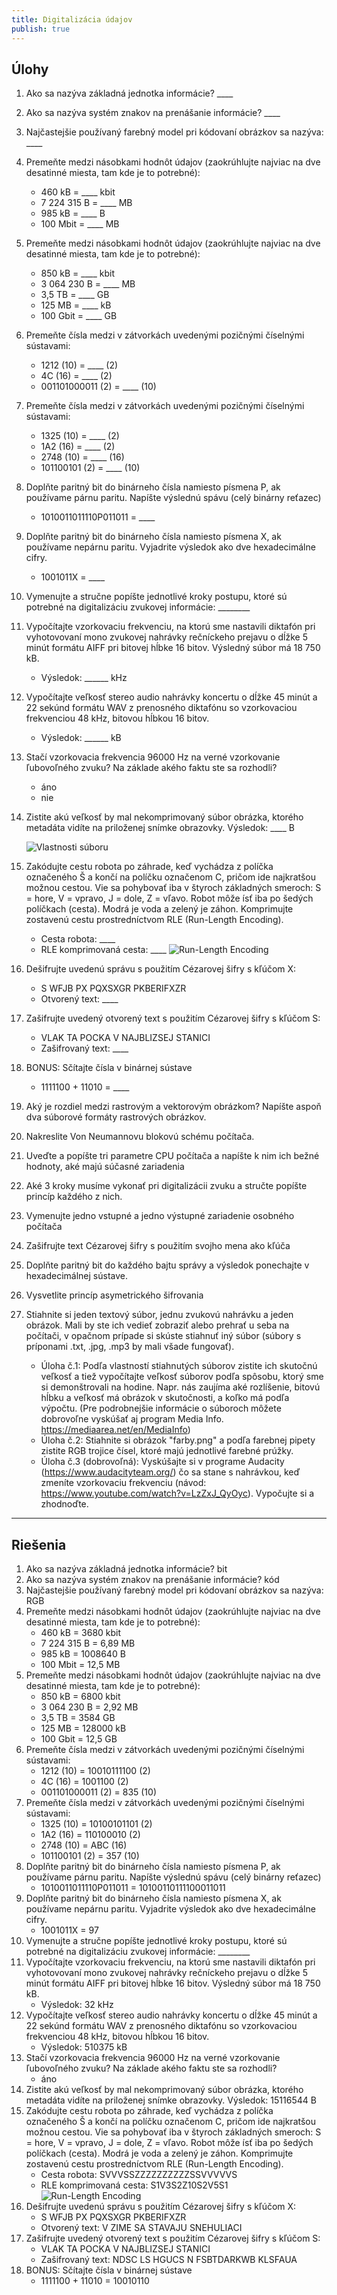 ```yaml
---
title: Digitalizácia údajov
publish: true
---
```


## Úlohy

1. Ako sa nazýva základná jednotka informácie? ____
2. Ako sa nazýva systém znakov na prenášanie informácie? ____
3. Najčastejšie používaný farebný model pri kódovaní obrázkov sa nazýva: ____
4. Premeňte medzi násobkami hodnôt údajov (zaokrúhlujte najviac na dve desatinné miesta, tam kde je to potrebné):
    - 460 kB = ____ kbit
    - 7 224 315 B = ____ MB
    - 985 kB = ____ B
    - 100 Mbit = ____ MB
5. Premeňte medzi násobkami hodnôt údajov (zaokrúhlujte najviac na dve desatinné miesta, tam kde je to potrebné):
    - 850 kB = ____ kbit
    - 3 064 230 B = ____ MB
    - 3,5 TB = ____ GB
    - 125 MB = ____ kB
    - 100 Gbit = ____ GB
6. Premeňte čísla medzi v zátvorkách uvedenými pozičnými číselnými sústavami:
    - 1212 (10) = ____ (2)
    - 4C (16) = ____ (2)
    - 001101000011 (2) = ____ (10)
7. Premeňte čísla medzi v zátvorkách uvedenými pozičnými číselnými sústavami:
    - 1325 (10) = ____ (2)
    - 1A2 (16) = ____ (2)
    - 2748 (10) = ____ (16)
    - 101100101 (2) =  ____ (10)
8. Doplňte paritný bit do binárneho čísla namiesto písmena P, ak používame párnu paritu. Napíšte výslednú spávu (celý binárny reťazec)
    - 1010011011110P011011 = ____
9. Doplňte paritný bit do binárneho čísla namiesto písmena X, ak používame nepárnu paritu. Vyjadrite výsledok ako dve hexadecimálne cifry.
    - 1001011X = ____
10. Vymenujte a stručne popíšte jednotlivé kroky postupu, ktoré sú potrebné na digitalizáciu zvukovej informácie: ________
11. Vypočítajte vzorkovaciu frekvenciu, na ktorú sme nastavili diktafón pri vyhotovovaní mono zvukovej nahrávky rečníckeho prejavu o dĺžke 5 minút formátu AIFF pri bitovej hĺbke 16 bitov.
Výsledný súbor má 18 750 kB.
    - Výsledok: ______ kHz
12. Vypočítajte veľkosť stereo audio nahrávky koncertu o dĺžke 45 minút a 22 sekúnd formátu WAV z prenosného diktafónu so vzorkovaciou frekvenciou 48 kHz, bitovou hĺbkou 16 bitov.
    - Výsledok: ______ kB
13. Stačí vzorkovacia frekvencia 96000 Hz na verné vzorkovanie ľubovoľného zvuku? Na základe akého faktu ste sa rozhodli?
    - áno
    - nie
14. Zistite akú veľkosť by mal nekomprimovaný súbor obrázka, ktorého metadáta vidíte na priloženej snímke obrazovky. Výsledok: ____ B

    ![Vlastnosti súboru](img/vlastnosti-suboru.png)
15. Zakódujte cestu robota po záhrade, keď vychádza z políčka označeného Š a končí na políčku označenom C, pričom ide najkratšou možnou cestou. Vie sa pohybovať iba v štyroch základných smeroch: S = hore, V = vpravo, J = dole,  Z = vľavo. Robot môže ísť iba po šedých políčkach (cesta). Modrá je voda a zelený je záhon. Komprimujte zostavenú cestu prostredníctvom RLE (Run-Length Encoding).
    - Cesta robota: ____
    - RLE komprimovaná cesta: ____
    ![Run-Length Encoding](img/robot-rle.png)
16. Dešifrujte uvedenú správu s použitím Cézarovej šifry s kľúčom X:
    - S WFJB PX PQXSXGR PKBERIFXZR
    - Otvorený text: ____
17. Zašifrujte uvedený otvorený text s použitím Cézarovej šifry s kľúčom S:
    - VLAK TA POCKA V NAJBLIZSEJ STANICI
    - Zašifrovaný text: ____
18. BONUS: Sčítajte čísla v binárnej sústave
    - 1111100 + 11010 = ____
19. Aký je rozdiel medzi rastrovým a vektorovým obrázkom? Napíšte aspoň dva súborové formáty rastrových obrázkov.
20. Nakreslite Von Neumannovu blokovú schému počítača.
21. Uveďte a popíšte tri parametre CPU počítača a napíšte k nim ich bežné hodnoty, aké majú súčasné zariadenia
22. Aké 3 kroky musíme vykonať pri digitalizácii zvuku a stručte popíšte princíp každého z nich.
23. Vymenujte jedno vstupné a jedno výstupné zariadenie osobného počítača
24. Zašifrujte text Cézarovej šifry s použitím svojho mena ako kľúča
25. Doplňte paritný bit do každého bajtu správy a výsledok ponechajte v hexadecimálnej sústave.
26. Vysvetlite princíp asymetrického šifrovania
27. Stiahnite si jeden textový súbor, jednu zvukovú nahrávku a jeden obrázok. Mali by ste ich vedieť zobraziť alebo prehrať u seba na počítači, v opačnom prípade si skúste stiahnuť iný súbor (súbory s príponami .txt, .jpg, .mp3 by mali všade fungovať).

    - Úloha č.1: Podľa vlastností stiahnutých súborov zistite ich skutočnú veľkosť a tiež vypočítajte veľkosť súborov podľa spôsobu, ktorý sme si demonštrovali na hodine. Napr. nás zaujíma aké rozlíšenie, bitovú hĺbku a veľkosť má obrázok v skutočnosti, a koľko má podľa výpočtu. (Pre podrobnejšie informácie o súboroch môžete dobrovoľne vyskúšať aj program Media Info. https://mediaarea.net/en/MediaInfo)
    - Úloha č.2: Stiahnite si obrázok "farby.png" a podľa farebnej pipety zistite RGB trojice čísel, ktoré majú jednotlivé farebné prúžky.
    - Úloha č.3 (dobrovoľná): Vyskúšajte si v programe Audacity (https://www.audacityteam.org/) čo sa stane s nahrávkou, keď zmeníte  vzorkovaciu frekvenciu (návod: https://www.youtube.com/watch?v=LzZxJ_QyOyc). Vypočujte si a zhodnoďte.


---

## Riešenia

1. Ako sa nazýva základná jednotka informácie? bit
2. Ako sa nazýva systém znakov na prenášanie informácie? kód
3. Najčastejšie používaný farebný model pri kódovaní obrázkov sa nazýva: RGB
4. Premeňte medzi násobkami hodnôt údajov (zaokrúhlujte najviac na dve desatinné miesta, tam kde je to potrebné):
    - 460 kB = 3680 kbit
    - 7 224 315 B = 6,89 MB
    - 985 kB = 1008640 B
    - 100 Mbit = 12,5 MB
5. Premeňte medzi násobkami hodnôt údajov (zaokrúhlujte najviac na dve desatinné miesta, tam kde je to potrebné):
    - 850 kB = 6800 kbit
    - 3 064 230 B = 2,92 MB
    - 3,5 TB = 3584 GB
    - 125 MB = 128000 kB
    - 100 Gbit = 12,5 GB
6. Premeňte čísla medzi v zátvorkách uvedenými pozičnými číselnými sústavami:
    - 1212 (10) = 10010111100 (2)
    - 4C (16) = 1001100 (2)
    - 001101000011 (2) = 835 (10)
7. Premeňte čísla medzi v zátvorkách uvedenými pozičnými číselnými sústavami:
    - 1325 (10) = 10100101101 (2)
    - 1A2 (16) = 110100010 (2)
    - 2748 (10) = ABC (16)
    - 101100101 (2) =  357 (10)
8. Doplňte paritný bit do binárneho čísla namiesto písmena P, ak používame párnu paritu. Napíšte výslednú spávu (celý binárny reťazec)
    - 1010011011110P011011 = 10100110111100011011
9. Doplňte paritný bit do binárneho čísla namiesto písmena X, ak používame nepárnu paritu. Vyjadrite výsledok ako dve hexadecimálne cifry.
    - 1001011X = 97
10. Vymenujte a stručne popíšte jednotlivé kroky postupu, ktoré sú potrebné na digitalizáciu zvukovej informácie: ________
11. Vypočítajte vzorkovaciu frekvenciu, na ktorú sme nastavili diktafón pri vyhotovovaní mono zvukovej nahrávky rečníckeho prejavu o dĺžke 5 minút formátu AIFF pri bitovej hĺbke 16 bitov.
Výsledný súbor má 18 750 kB.
    - Výsledok: 32 kHz
12. Vypočítajte veľkosť stereo audio nahrávky koncertu o dĺžke 45 minút a 22 sekúnd formátu WAV z prenosného diktafónu so vzorkovaciou frekvenciou 48 kHz, bitovou hĺbkou 16 bitov.
    - Výsledok: 510375 kB
13. Stačí vzorkovacia frekvencia 96000 Hz na verné vzorkovanie ľubovoľného zvuku? Na základe akého faktu ste sa rozhodli?
    - áno
14. Zistite akú veľkosť by mal nekomprimovaný súbor obrázka, ktorého metadáta vidíte na priloženej snímke obrazovky. Výsledok: 15116544 B
15. Zakódujte cestu robota po záhrade, keď vychádza z políčka označeného Š a končí na políčku označenom C, pričom ide najkratšou možnou cestou. Vie sa pohybovať iba v štyroch základných smeroch: S = hore, V = vpravo, J = dole,  Z = vľavo. Robot môže ísť iba po šedých políčkach (cesta). Modrá je voda a zelený je záhon. Komprimujte zostavenú cestu prostredníctvom RLE (Run-Length Encoding).
    - Cesta robota: SVVVSSZZZZZZZZZZSSVVVVVS
    - RLE komprimovaná cesta: S1V3S2Z10S2V5S1
    ![Run-Length Encoding](img/robot-mapa-rle.png)
16. Dešifrujte uvedenú správu s použitím Cézarovej šifry s kľúčom X:
    - S WFJB PX PQXSXGR PKBERIFXZR
    - Otvorený text: V ZIME SA STAVAJU SNEHULIACI
17. Zašifrujte uvedený otvorený text s použitím Cézarovej šifry s kľúčom S:
    - VLAK TA POCKA V NAJBLIZSEJ STANICI
    - Zašifrovaný text: NDSC LS HGUCS N FSBTDARKWB KLSFAUA
18. BONUS: Sčítajte čísla v binárnej sústave
    - 1111100 + 11010 = 10010110
